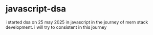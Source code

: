 # javascript-dsa
i started dsa on 25 may 2025 in javascript in the journey of mern stack development.
i will try to consistent in this journey 
